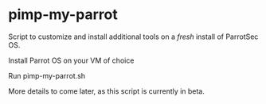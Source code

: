 # pimp-my-parrot
Script to customize and install additional tools on a *fresh* install of ParrotSec OS.

Install Parrot OS on your VM of choice

Run pimp-my-parrot.sh

More details to come later, as this script is currently in beta.
